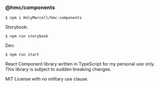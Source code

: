 ### @hmc/components

```cli
$ npm i HolyMarcell/hmc-components
```

Storybook:

```cli
$ npm run storybook
```

Dev:

```cli
$ npm run start
```


React Component library written in TypeScript for my personal use only. This library is subject to sudden breaking changes.


MIT License with no military use clause.
